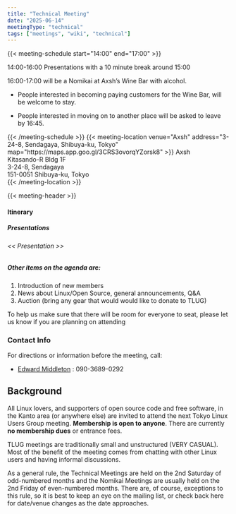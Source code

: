 ```yaml
---
title: "Technical Meeting"
date: "2025-06-14"
meetingType: "technical"
tags: ["meetings", "wiki", "technical"]
---
```


{{< meeting-schedule start="14:00" end="17:00" >}}
<p>14:00-16:00 Presentations with a 10 minute break around 15:00</p>
<p>16:00-17:00 will be a Nomikai at Axsh’s Wine Bar with alcohol.</p>
<ul>
    <li>
        People interested in becoming paying customers for the Wine Bar, will be
        welcome to stay.
    </li>
</ul>
<ul>
    <li>
        People interested in moving on to another place will be asked to leave
        by 16:45.
    </li>
</ul>
{{< /meeting-schedule >}}
{{< meeting-location venue="Axsh" address="3-24-8, Sendagaya, Shibuya-ku, Tokyo" map="https://maps.app.goo.gl/3CRS3ovorqYZorsk8" >}}
    Axsh<br />
    Kitasando-R Bldg 1F<br />
    3-24-8, Sendagaya<br />
    151-0051 Shibuya-ku, Tokyo<br />
{{< /meeting-location >}}

{{< meeting-header >}}

<h4 id="itinerary">Itinerary</h4>
<h5 id="presentations">Presentations</h5>
<h6 id="presentation">&lt;&lt; Presentation &gt;&gt;</h6>
<h5 id="other_items_on_the_agenda_are">Other items on the agenda are:</h5>
<ol>
    <li>Introduction of new members</li>
    <li>News about Linux/Open Source, general announcements, Q&amp;A</li>
    <li>Auction (bring any gear that would would like to donate to TLUG)</li>
</ol>
<p>
    To help us make sure that there will be room for everyone to seat, please
    let us know if you are planning on attending
</p>
<h3 id="contact_info">Contact Info</h3>
<p>For directions or information before the meeting, call:</p>
<ul>
    <li><a href="./Edward_Middleton">Edward Middleton</a> : 090-3689-0292</li>
</ul>

<h2 id="introduction">Background</h2>
<p>
    All Linux lovers, and supporters of open source code and free software, in
    the Kanto area (or anywhere else) are invited to attend the next Tokyo Linux
    Users Group meeting. <b>Membership is open to anyone</b>. There are
    currently <b>no membership dues</b> or entrance fees.
</p>
<p>
    TLUG meetings are traditionally small and unstructured (VERY CASUAL). Most
    of the benefit of the meeting comes from chatting with other Linux users and
    having informal discussions.
</p>
<p>
    As a general rule, the Technical Meetings are held on the 2nd Saturday of
    odd-numbered months and the Nomikai Meetings are usually held on the 2nd
    Friday of even-numbered months. There are, of course, exceptions to this
    rule, so it is best to keep an eye on the mailing list, or check back here
    for date/venue changes as the date approaches.
</p>
